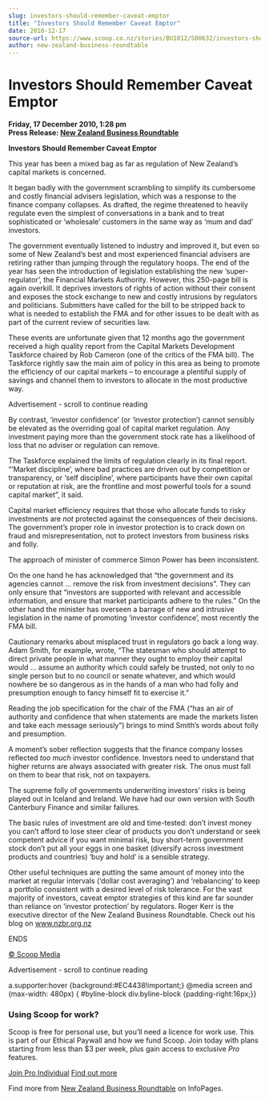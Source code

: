 ```yaml
---
slug: investors-should-remember-caveat-emptor
title: "Investors Should Remember Caveat Emptor"
date: 2010-12-17
source-url: https://www.scoop.co.nz/stories/BU1012/S00632/investors-should-remember-caveat-emptor.htm
author: new-zealand-business-roundtable
---
```

Investors Should Remember Caveat Emptor
=======================================

**Friday, 17 December 2010, 1:28 pm**  
**Press Release: [New Zealand Business Roundtable](https://info.scoop.co.nz/New_Zealand_Business_Roundtable)**

**Investors Should Remember Caveat Emptor**

This year has been a mixed bag as far as regulation of New Zealand’s capital markets is concerned.

It began badly with the government scrambling to simplify its cumbersome and costly financial advisers legislation, which was a response to the finance company collapses. As drafted, the regime threatened to heavily regulate even the simplest of conversations in a bank and to treat sophisticated or ‘wholesale’ customers in the same way as ‘mum and dad’ investors.

The government eventually listened to industry and improved it, but even so some of New Zealand’s best and most experienced financial advisers are retiring rather than jumping through the regulatory hoops. The end of the year has seen the introduction of legislation establishing the new ‘super-regulator’, the Financial Markets Authority. However, this 250-page bill is again overkill. It deprives investors of rights of action without their consent and exposes the stock exchange to new and costly intrusions by regulators and politicians. Submitters have called for the bill to be stripped back to what is needed to establish the FMA and for other issues to be dealt with as part of the current review of securities law.

These events are unfortunate given that 12 months ago the government received a high quality report from the Capital Markets Development Taskforce chaired by Rob Cameron (one of the critics of the FMA bill). The Taskforce rightly saw the main aim of policy in this area as being to promote the efficiency of our capital markets – to encourage a plentiful supply of savings and channel them to investors to allocate in the most productive way.

Advertisement - scroll to continue reading





By contrast, ‘investor confidence’ (or ‘investor protection’) cannot sensibly be elevated as the overriding goal of capital market regulation. Any investment paying more than the government stock rate has a likelihood of loss that no adviser or regulation can remove.

The Taskforce explained the limits of regulation clearly in its final report. “’Market discipline’, where bad practices are driven out by competition or transparency, or ‘self discipline’, where participants have their own capital or reputation at risk, are the frontline and most powerful tools for a sound capital market”, it said.

Capital market efficiency requires that those who allocate funds to risky investments are _not_ protected against the consequences of their decisions. The government’s proper role in investor protection is to crack down on fraud and misrepresentation, not to protect investors from business risks and folly.

The approach of minister of commerce Simon Power has been inconsistent.

On the one hand he has acknowledged that “the government and its agencies cannot … remove the risk from investment decisions”. They can only ensure that “investors are supported with relevant and accessible information, and ensure that market participants adhere to the rules.” On the other hand the minister has overseen a barrage of new and intrusive legislation in the name of promoting ‘investor confidence’, most recently the FMA bill.

Cautionary remarks about misplaced trust in regulators go back a long way. Adam Smith, for example, wrote, “The statesman who should attempt to direct private people in what manner they ought to employ their capital would … assume an authority which could safely be trusted, not only to no single person but to no council or senate whatever, and which would nowhere be so dangerous as in the hands of a man who had folly and presumption enough to fancy himself fit to exercise it.”

Reading the job specification for the chair of the FMA (“has an air of authority and confidence that when statements are made the markets listen and take each message seriously”) brings to mind Smith’s words about folly and presumption.

A moment’s sober reflection suggests that the finance company losses reflected _too much_ investor confidence. Investors need to understand that higher returns are always associated with greater risk. The onus must fall on them to bear that risk, not on taxpayers.

The supreme folly of governments underwriting investors’ risks is being played out in Iceland and Ireland. We have had our own version with South Canterbury Finance and similar failures.

The basic rules of investment are old and time-tested: don’t invest money you can’t afford to lose steer clear of products you don’t understand or seek competent advice if you want minimal risk, buy short-term government stock don’t put all your eggs in one basket (diversify across investment products and countries) ‘buy and hold’ is a sensible strategy.

  
Other useful techniques are putting the same amount of money into the market at regular intervals (‘dollar cost averaging’) and ‘rebalancing’ to keep a portfolio consistent with a desired level of risk tolerance. For the vast majority of investors, caveat emptor strategies of this kind are far sounder than reliance on ‘investor protection’ by regulators. Roger Kerr is the executive director of the New Zealand Business Roundtable. Check out his blog on www.nzbr.org.nz

ENDS  

[© Scoop Media](http://www.scoop.co.nz/about/terms.html)  

Advertisement - scroll to continue reading



a.supporter:hover {background:#EC4438!important;} @media screen and (max-width: 480px) { #byline-block div.byline-block {padding-right:16px;}}

### Using Scoop for work?

Scoop is free for personal use, but you’ll need a licence for work use. This is part of our Ethical Paywall and how we fund Scoop. Join today with plans starting from less than $3 per week, plus gain access to exclusive _Pro_ features.  
  
[Join Pro Individual](https://pro.scoop.co.nz/Individual/?from=ProIn24) [Find out more](https://pro.scoop.co.nz/using-scoop-for-work/?from=ProIn24)

Find more from [New Zealand Business Roundtable](https://info.scoop.co.nz/New_Zealand_Business_Roundtable) on InfoPages.
